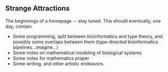 ## Strange Attractions
The beginnings of a homepage -- stay tuned. 
This should eventually, one day, contain:
- Some programming, split between bioinformatics and type theory, and possibly some overlaps between them (type-directed bioinformatics pipelines...imagine...)
- Some notes on mathematical modeling of biological systems
- Some notes for mathematics proper
- Some writing, and other artistic endeavors.
